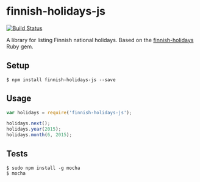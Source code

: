 finnish-holidays-js
===================

[![Build Status](https://travis-ci.org/ericnishio/finnish-holidays-js.svg?branch=master)](https://travis-ci.org/ericnishio/finnish-holidays-js)

A library for listing Finnish national holidays. Based on the [finnish-holidays](https://github.com/ericnishio/finnish-holidays)
Ruby gem.

## Setup

```
$ npm install finnish-holidays-js --save
```

## Usage

```javascript
var holidays = require('finnish-holidays-js');

holidays.next();
holidays.year(2015);
holidays.month(6, 2015);
```

## Tests

```
$ sudo npm install -g mocha
$ mocha
```
